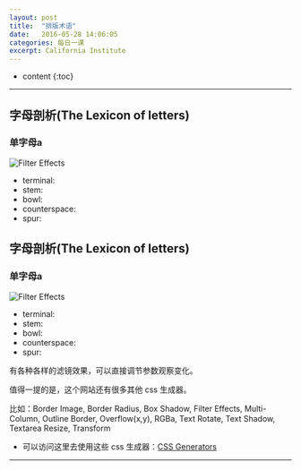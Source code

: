 ```yaml
---
layout: post
title:  "排版术语"
date:   2016-05-28 14:06:05
categories: 每日一课
excerpt: California Institute
---
```


* content
{:toc}

---

## 字母剖析(The Lexicon of letters)

### 单字母a

![Filter Effects](http://o7y3ots7t.bkt.clouddn.com/2016%2F05%2F29%2Fletterforms.png)
* terminal:
* stem:
* bowl:
* counterspace:
* spur:

## 字母剖析(The Lexicon of letters)

### 单字母a

![Filter Effects](http://o7y3ots7t.bkt.clouddn.com/2016%2F05%2F29%2Fletterforms.png)
* terminal:
* stem:
* bowl:
* counterspace:
* spur:

有各种各样的滤镜效果，可以直接调节参数观察变化。

值得一提的是，这个网站还有很多其他 css 生成器。

比如：Border Image, Border Radius, Box Shadow, Filter Effects, Multi-Column, Outline Border, Overflow(x,y), RGBa, Text Rotate, Text Shadow, Textarea Resize, Transform

* 可以访问这里去使用这些 css 生成器：[CSS Generators](http://www.cssreflex.com/css-generators/)

---
